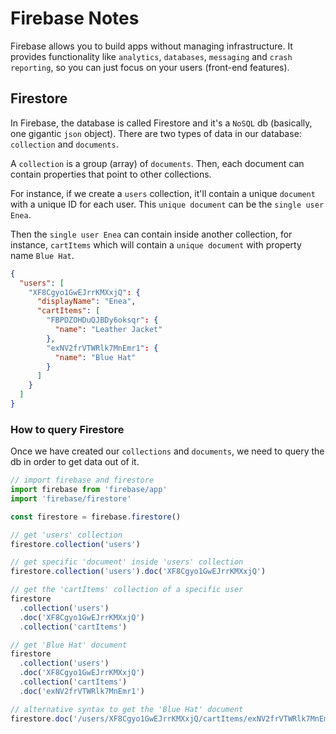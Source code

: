 # Firebase Notes

Firebase allows you to build apps without managing infrastructure.
It provides functionality like `analytics`, `databases`, `messaging` and `crash reporting`,
so you can just focus on your users (front-end features).

## Firestore

In Firebase, the database is called Firestore and it's a `NoSQL` db (basically, one gigantic `json` object).
There are two types of data in our database: `collection` and `documents`.

A `collection` is a group (array) of `documents`.
Then, each document can contain properties that point to other collections.

For instance, if we create a `users` collection, it'll contain a unique `document` with a unique ID for each user.
This `unique document` can be the `single user Enea`.

Then the `single user Enea` can contain inside another collection, for instance, `cartItems` which will contain a `unique document` with property name `Blue Hat`.

```json
{
  "users": [
    "XF8Cgyo1GwEJrrKMXxjQ": {
      "displayName": "Enea",
      "cartItems": [
        "FBPDZOHDuQJBDy6oksqr": {
          "name": "Leather Jacket"
        },
        "exNV2frVTWRlk7MnEmr1": {
          "name": "Blue Hat"
        }
      ]
    }
  ]
}
```

### How to query Firestore

Once we have created our `collections` and `documents`, we need to query the db in order to get data out of it.

```js
// import firebase and firestore
import firebase from 'firebase/app'
import 'firebase/firestore'

const firestore = firebase.firestore()

// get 'users' collection
firestore.collection('users')

// get specific 'document' inside 'users' collection
firestore.collection('users').doc('XF8Cgyo1GwEJrrKMXxjQ')

// get the 'cartItems' collection of a specific user
firestore
  .collection('users')
  .doc('XF8Cgyo1GwEJrrKMXxjQ')
  .collection('cartItems')

// get 'Blue Hat' document
firestore
  .collection('users')
  .doc('XF8Cgyo1GwEJrrKMXxjQ')
  .collection('cartItems')
  .doc('exNV2frVTWRlk7MnEmr1')

// alternative syntax to get the 'Blue Hat' document
firestore.doc('/users/XF8Cgyo1GwEJrrKMXxjQ/cartItems/exNV2frVTWRlk7MnEmr1')
```
